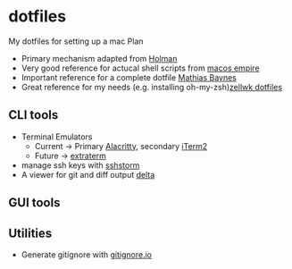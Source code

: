 # dotfiles
My dotfiles for setting up a mac
Plan
 - Primary mechanism adapted from [Holman](https://github.com/holman/dotfiles)
 - Very good reference for actucal shell scripts from [macos empire](https://github.com/sam-hosseini/dotfiles/blob/master/bootstrap.sh)
 - Important reference for a complete dotfile [Mathias Baynes](https://github.com/mathiasbynens/dotfiles)
 - Great reference for my needs (e.g. installing oh-my-zsh)[zellwk dotfiles](https://github.com/zellwk/dotfiles/blob/master/install.sh)

## CLI tools
- Terminal Emulators
  - Current -> Primary [Alacritty](https://github.com/alacritty/alacritty), secondary [iTerm2](https://www.iterm2.com)
  - Future -> [extraterm](https://github.com/sedwards2009/extraterm)
- manage ssh keys with [sshstorm](https://stormssh.readthedocs.io/en/master/)
- A viewer for git and diff output [delta](https://github.com/dandavison/delta#installation)

## GUI tools

## Utilities
- Generate gitignore with [gitignore.io](https://www.toptal.com/developers/gitignore)
